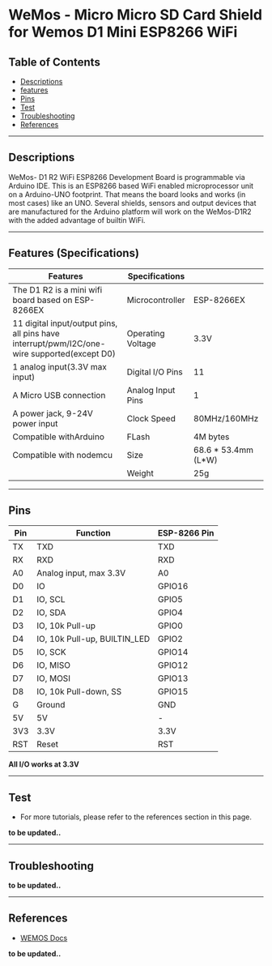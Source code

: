 # WeMos - Micro Micro SD Card Shield for Wemos D1 Mini ESP8266 WiFi

## Table of Contents

-   [Descriptions](#descriptions)
-   [features](#features)
-   [Pins](#pins)
-   [Test](#test-code)
-   [Troubleshooting](#troubleshooting)
-   [References](#references)

---

## Descriptions

WeMos- D1 R2 WiFi ESP8266 Development Board is programmable via Arduino IDE. This is an ESP8266 based WiFi enabled microprocessor unit on a Arduino-UNO footprint. That means the board looks and works (in most cases) like an UNO. Several shields, sensors and output devices that are manufactured for the Arduino platform will work on the WeMos-D1R2 with the added advantage of builtin WiFi.

---

## Features (Specifications)

| Features                                                                                    | Specifications    |                     |
| ------------------------------------------------------------------------------------------- | ----------------- | ------------------- |
| The D1 R2 is a mini wifi board based on ESP-8266EX                                          | Microcontroller   | ESP-8266EX          |
| 11 digital input/output pins, all pins have interrupt/pwm/I2C/one-wire supported(except D0) | Operating Voltage | 3.3V                |
| 1 analog input(3.3V max input)                                                              | Digital I/O Pins  | 11                  |
| A Micro USB connection                                                                      | Analog Input Pins | 1                   |
| A power jack, 9-24V power input                                                             | Clock Speed       | 80MHz/160MHz        |
| Compatible withArduino                                                                      | FLash             | 4M bytes            |
| Compatible with nodemcu                                                                     | Size              | 68.6 * 53.4mm (L*W) |
|                                                                                             | Weight            | 25g                 |

---

## Pins

| Pin | Function                     | ESP-8266 Pin |
| --- | ---------------------------- | ------------ |
| TX  | TXD                          | TXD          |
| RX  | RXD                          | RXD          |
| A0  | Analog input, max 3.3V       | A0           |
| D0  | IO                           | GPIO16       |
| D1  | IO, SCL                      | GPIO5        |
| D2  | IO, SDA                      | GPIO4        |
| D3  | IO, 10k Pull-up              | GPIO0        |
| D4  | IO, 10k Pull-up, BUILTIN_LED | GPIO2        |
| D5  | IO, SCK                      | GPIO14       |
| D6  | IO, MISO                     | GPIO12       |
| D7  | IO, MOSI                     | GPIO13       |
| D8  | IO, 10k Pull-down, SS        | GPIO15       |
| G   | Ground                       | GND          |
| 5V  | 5V                           | -            |
| 3V3 | 3.3V                         | 3.3V         |
| RST | Reset                        | RST          |

**All I/O works at 3.3V**

---

## Test

-   For more tutorials, please refer to the references section in this page.

**to be updated..**

---

## Troubleshooting

**to be updated..**

---

## References

-   [WEMOS Docs](http://www.wemos.cc/)

**to be updated..**

